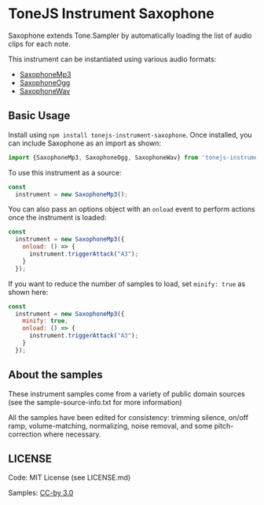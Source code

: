 # ToneJS Instrument Saxophone

Saxophone extends Tone.Sampler by automatically loading the list of audio clips for each note.

This instrument can be instantiated using various audio formats:
- [SaxophoneMp3](./mp3/README.md)
- [SaxophoneOgg](./ogg/README.md)
- [SaxophoneWav](./wav/README.md)

## Basic Usage

Install using `npm install tonejs-instrument-saxophone`. Once installed, you can include Saxophone as an import as shown:

```javascript
import {SaxophoneMp3, SaxophoneOgg, SaxophoneWav} from 'tonejs-instrument-saxophone';
```

To use this instrument as a source:

```javascript
const
  instrument = new SaxophoneMp3();
```

You can also pass an options object with an `onload` event to perform actions once the instrument is loaded:

```javascript
const
  instrument = new SaxophoneMp3({
    onload: () => {
      instrument.triggerAttack("A3");
    }
  });
```

If you want to reduce the number of samples to load, set `minify: true` as shown here:

```javascript
const
  instrument = new SaxophoneMp3({
    minify: true,
    onload: () => {
      instrument.triggerAttack("A3");
    }
  });
```

## About the samples

These instrument samples come from a variety of public domain sources (see the sample-source-info.txt for more information)

All the samples have been edited for consistency: trimming silence, on/off ramp, volume-matching, normalizing, noise removal, and some pitch-correction where necessary.

## LICENSE

Code: MIT License (see LICENSE.md)

Samples: [CC-by 3.0](https://creativecommons.org/licenses/by/3.0/)

